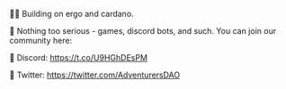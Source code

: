 💪🏽 Building on ergo and cardano.

💖 Nothing too serious - games, discord bots, and such. You can join our community here:

📘 Discord: https://t.co/U9HGhDEsPM

📘 Twitter: https://twitter.com/AdventurersDAO
